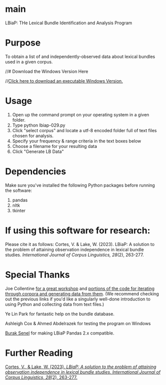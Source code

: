 # main
LBiaP: THe Lexical Bundle Identification and Analysis Program

# Purpose
To obtain a list of and independently-observed data about lexical bundles used in a given corpus.

//# Download the Windows Version Here

//[Click here to download an executable Windows Version.](https://drive.google.com/file/d/1osJtegrb7imcErRBJSOkLYc39t25zZW-/view?usp=share_link)

# Usage
1. Open up the command prompt on your operating system in a given folder.
2. Type python lbiap-029.py
3. Click "select corpus" and locate a utf-8 encoded folder full of text files chosen for analysis.
4. Specify your frequency & range criteria in the text boxes below
5. Choose a filename for your resulting data
6. Click "Generate LB Data"

# Dependencies
Make sure you've installed the following Python packages before running the software:
1. pandas 
2. nltk
3. tkinter


# If using this software for research:
Please cite it as follows:
Cortes, V. & Lake, W. (2023). LBiaP: A solution to the problem of attaining observation independence in lexical bundle studies. _International Journal of Corpus Linguistics, 28_(2), 263-277.

# Special Thanks

Joe Collentine [for a great workshop](https://www.youtube.com/watch?v=kSOaWoKzdbw) and [portions of the code for iterating through corpora and generating data from them](https://github.com/jcollentine/LAEL-python-workshop). (We recommend checking out the previous links if you'd like a singularly well-done introduction to using Python and collecting data from text files.)  

Ye Lin Park for fantastic help on the bundle database.  

Ashleigh Cox & Ahmed Abdelrazek for testing the program on Windows  

[Burak Senel](https://twitter.com/buraksenel) for making LBiaP Pandas 2.x compatible.   

# Further Reading
[Cortes, V., & Lake, W. (2023). *LBiaP: A solution to the problem of attaining observation independence in lexical bundle studies. International Journal of Corpus Linguistics, 28*(2), 263-277.
](https://benjamins.com/catalog/ijcl.21100.cor)
